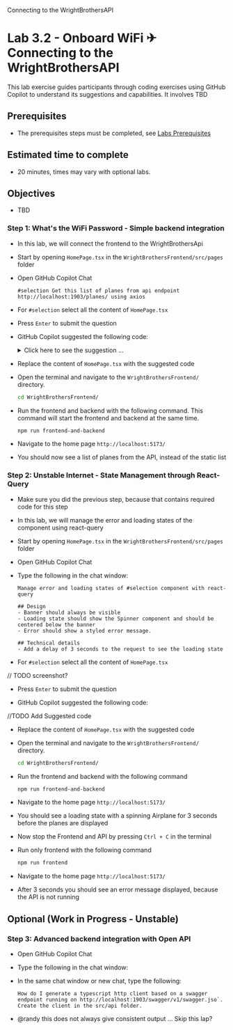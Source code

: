 Connecting to the WrightBrothersAPI

# Lab 3.2 - Onboard WiFi ✈ Connecting to the WrightBrothersAPI
This lab exercise guides participants through coding exercises using GitHub Copilot to understand its suggestions and capabilities. It involves TBD

## Prerequisites
- The prerequisites steps must be completed, see [Labs Prerequisites](./Labs/Lab%201.1%20-%20Pre-Flight%20Checklist)

## Estimated time to complete
- 20 minutes, times may vary with optional labs.

## Objectives
- TBD

### Step 1: What's the WiFi Password - Simple backend integration

- In this lab, we will connect the frontend to the WrightBrothersApi

- Start by opening `HomePage.tsx` in the `WrightBrothersFrontend/src/pages` folder

- Open GitHub Copilot Chat

    ```
    #selection Get this list of planes from api endpoint http://localhost:1903/planes/ using axios
    ```

- For `#selection` select all the content of `HomePage.tsx`

- Press `Enter` to submit the question

- GitHub Copilot suggested the following code:

    <details>
    <summary>Click here to see the suggestion ...</summary>

    ```tsx
    import React, { useState, useEffect } from 'react';
    import axios from 'axios';
    import Banner from "../components/Banner";
    import PlaneList from "../components/PlaneList";
    import PageContent from "../components/PageContent";

    function HomePage() {
    const [planes, setPlanes] = useState([]);

    useEffect(() => {
        axios.get('http://localhost:1903/planes/')
        .then(response => {
            setPlanes(response.data);
        })
        .catch(error => {
            console.error('There was an error!', error);
        });
    }, []);

    return (
        <div>
            <Banner />
            <PageContent>
                <PlaneList planes={planes} />
            </PageContent>
        </div>
    );
    }
    export default HomePage;
    ```
    </details>

- Replace the content of `HomePage.tsx` with the suggested code

- Open the terminal and navigate to the `WrightBrothersFrontend/` directory.

    ```bash
    cd WrightBrothersFrontend/
    ```

- Run the frontend and backend with the following command. This command will start the frontend and backend at the same time.

    ```bash
    npm run frontend-and-backend
    ```

- Navigate to the home page `http://localhost:5173/`

- You should now see a list of planes from the API, instead of the static list

### Step 2: Unstable Internet - State Management through React-Query

- Make sure you did the previous step, because that contains required code for this step

- In this lab, we will manage the error and loading states of the component using react-query

- Start by opening `HomePage.tsx` in the `WrightBrothersFrontend/src/pages` folder

- Open GitHub Copilot Chat

- Type the following in the chat window:

    ```
    Manage error and loading states of #selection component with react-query
    
    ## Design
    - Banner should always be visible
    - Loading state should show the Spinner component and should be centered below the banner
    - Error should show a styled error message.

    ## Technical details
    - Add a delay of 3 seconds to the request to see the loading state
    ```

- For `#selection` select all the content of `HomePage.tsx`

// TODO screenshot?

- Press `Enter` to submit the question

- GitHub Copilot suggested the following code:

//TODO Add Suggested code

- Replace the content of `HomePage.tsx` with the suggested code

- Open the terminal and navigate to the `WrightBrothersFrontend/` directory.

    ```bash
    cd WrightBrothersFrontend/
    ```

- Run the frontend and backend with the following command

    ```bash
    npm run frontend-and-backend
    ```

- Navigate to the home page `http://localhost:5173/`

- You should see a loading state with a spinning Airplane for 3 seconds before the planes are displayed

- Now stop the Frontend and API by pressing `Ctrl + C` in the terminal

- Run only frontend with the following command

    ```bash
    npm run frontend
    ```

- Navigate to the home page `http://localhost:5173/`

- After 3 seconds you should see an error message displayed, because the API is not running

## Optional (Work in Progress - Unstable)
 
### Step 3: Advanced backend integration with Open API

- Open GitHub Copilot Chat

- Type the following in the chat window:

- In the same chat window or new chat, type the following:

    ```
    How do I generate a typescript http client based on a swagger endpoint running on http://localhost:1903/swagger/v1/swagger.jso`. Create the client in the src/api folder.
    ```

- @randy this does not always give consistent output ... Skip this lap?